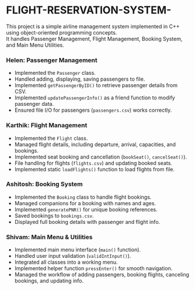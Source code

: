 ﻿# FLIGHT-RESERVATION-SYSTEM-
This project is a simple airline management system implemented in C++ using object-oriented programming concepts.  
It handles Passenger Management, Flight Management, Booking System, and Main Menu Utilities.
### **Helen: Passenger Management**
- Implemented the `Passenger` class.
- Handled adding, displaying, saving passengers to file.
- Implemented `getPassengerByID()` to retrieve passenger details from CSV.
- Implemented `updatePassengerInfo()` as a friend function to modify passenger data.
- Ensured file I/O for passengers (`passengers.csv`) works correctly.
### **Karthik: Flight Management**
- Implemented the `Flight` class.
- Managed flight details, including departure, arrival, capacities, and bookings.
- Implemented seat booking and cancellation (`bookSeat()`, `cancelSeat()`).
- File handling for flights (`flights.csv`) and updating booked seats.
- Implemented static `loadFlights()` function to load flights from file.
### **Ashitosh: Booking System**
- Implemented the `Booking` class to handle flight bookings.
- Managed companions for a booking with names and ages.
- Implemented `generatePNR()` for unique booking references.
- Saved bookings to `bookings.csv`.
- Displayed full booking details with passenger and flight info.
### **Shivam: Main Menu & Utilities**
- Implemented main menu interface (`main()` function).
- Handled user input validation (`validIntInput()`).
- Integrated all classes into a working menu.
- Implemented helper function `pressEnter()` for smooth navigation.
- Managed the workflow of adding passengers, booking flights, canceling bookings, and updating info.

